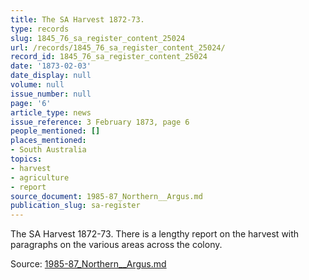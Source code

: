 ```yaml
---
title: The SA Harvest 1872-73.
type: records
slug: 1845_76_sa_register_content_25024
url: /records/1845_76_sa_register_content_25024/
record_id: 1845_76_sa_register_content_25024
date: '1873-02-03'
date_display: null
volume: null
issue_number: null
page: '6'
article_type: news
issue_reference: 3 February 1873, page 6
people_mentioned: []
places_mentioned:
- South Australia
topics:
- harvest
- agriculture
- report
source_document: 1985-87_Northern__Argus.md
publication_slug: sa-register
---
```


The SA Harvest 1872-73.  There is a lengthy report on the harvest with paragraphs on the various areas across the colony.

Source: [1985-87_Northern__Argus.md](/downloads/markdown/1985-87_Northern__Argus.md)
